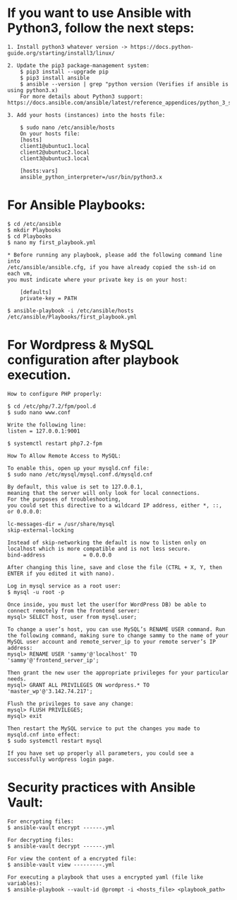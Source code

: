 # If you want to use Ansible with Python3, follow the next steps:

    1. Install python3 whatever version -> https://docs.python-guide.org/starting/install3/linux/

    2. Update the pip3 package-management system:
        $ pip3 install --upgrade pip
        $ pip3 install ansible
        $ ansible --version | grep "python version (Verifies if ansible is using python3.x)
        For more details about Python3 support: https://docs.ansible.com/ansible/latest/reference_appendices/python_3_support.html

    3. Add your hosts (instances) into the hosts file:

        $ sudo nano /etc/ansible/hosts
        On your hosts file:
        [hosts]
        client1@ubuntuc1.local
        client2@ubuntuc2.local
        client3@ubuntuc3.local

        [hosts:vars]
        ansible_python_interpreter=/usr/bin/python3.x

# For Ansible Playbooks:

    $ cd /etc/ansible
    $ mkdir Playbooks
    $ cd Playbooks
    $ nano my first_playbook.yml

    * Before running any playbook, please add the following command line into
    /etc/ansible/ansible.cfg, if you have already copied the ssh-id on each vm,
    you must indicate where your private key is on your host:

        [defaults]
        private-key = PATH

    $ ansible-playbook -i /etc/ansible/hosts /etc/ansible/Playbooks/first_playbook.yml

# For Wordpress & MySQL configuration after playbook execution.

    How to configure PHP properly:

    $ cd /etc/php/7.2/fpm/pool.d
    $ sudo nano www.conf

    Write the following line:
    listen = 127.0.0.1:9001

    $ systemctl restart php7.2-fpm

    How To Allow Remote Access to MySQL:

    To enable this, open up your mysqld.cnf file:
    $ sudo nano /etc/mysql/mysql.conf.d/mysqld.cnf

    By default, this value is set to 127.0.0.1,
    meaning that the server will only look for local connections.
    For the purposes of troubleshooting,
    you could set this directive to a wildcard IP address, either *, ::, or 0.0.0.0:

    lc-messages-dir = /usr/share/mysql
    skip-external-locking

    Instead of skip-networking the default is now to listen only on
    localhost which is more compatible and is not less secure.
    bind-address            = 0.0.0.0

    After changing this line, save and close the file (CTRL + X, Y, then ENTER if you edited it with nano).

    Log in mysql service as a root user:
    $ mysql -u root -p

    Once inside, you must let the user(for WordPress DB) be able to connect remotely from the frontend server:
    mysql> SELECT host, user from mysql.user;

    To change a user’s host, you can use MySQL’s RENAME USER command. Run the following command, making sure to change sammy to the name of your MySQL user account and remote_server_ip to your remote server’s IP address:
    mysql> RENAME USER 'sammy'@'localhost' TO 'sammy'@'frontend_server_ip';

    Then grant the new user the appropriate privileges for your particular needs.
    mysql> GRANT ALL PRIVILEGES ON wordpress.* TO 'master_wp'@'3.142.74.217';

    Flush the privileges to save any change:
    mysql> FLUSH PRIVILEGES;
    mysql> exit

    Then restart the MySQL service to put the changes you made to mysqld.cnf into effect:
    $ sudo systemctl restart mysql

    If you have set up properly all parameters, you could see a successfully wordpress login page.


# Security practices with Ansible Vault:

    For encrypting files:
    $ ansible-vault encrypt ------.yml

    For decrypting files:
    $ ansible-vault decrypt ------.yml

    For view the content of a encrypted file:
    $ ansible-vault view ---------.yml

    For executing a playbook that uses a encrypted yaml (file like variables):
    $ ansible-playbook --vault-id @prompt -i <hosts_file> <playbook_path>
